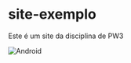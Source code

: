 # site-exemplo
Este é um site da disciplina de PW3

![Android](http://1.bp.blogspot.com/-fwtp0LoWWno/UM3lDwNQTiI/AAAAAAAAAuk/X1m7YVNAEOE/s1600/Droidgif.gif)